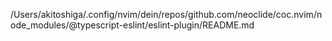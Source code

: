 /Users/akitoshiga/.config/nvim/dein/repos/github.com/neoclide/coc.nvim/node_modules/@typescript-eslint/eslint-plugin/README.md